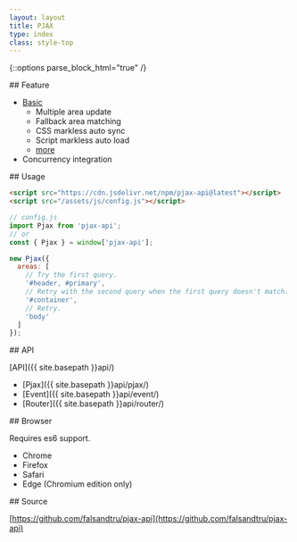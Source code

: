 ```yaml
---
layout: layout
title: PJAX
type: index
class: style-top
---
```


{::options parse_block_html="true" /}

<div class="row">

<div class="col-md-4">
## Feature

- <a href="{{ site.basepath }}demo/basic/1.html" target="_blank">Basic</a>
	- Multiple area update
	- Fallback area matching
	- CSS markless auto sync
	- Script markless auto load
	- [more](https://github.com/falsandtru/pjax-api#feature)
- Concurrency integration
</div>

<div class="col-md-4">
## Usage

```html
<script src="https://cdn.jsdelivr.net/npm/pjax-api@latest"></script>
<script src="/assets/js/config.js"></script>
```

```js
// config.js
import Pjax from 'pjax-api';
// or
const { Pjax } = window['pjax-api'];

new Pjax({
  areas: [
    // Try the first query.
    '#header, #primary',
    // Retry with the second query when the first query doesn't match.
    '#container',
    // Retry.
    'body'
  ]
});
```
</div>

<div class="col-md-4">
## API

[API]({{ site.basepath }}api/)

- [Pjax]({{ site.basepath }}api/pjax/)
- [Event]({{ site.basepath }}api/event/)
- [Router]({{ site.basepath }}api/router/)
</div>

</div>

<div class="row">

<div class="col-md-4">
## Browser

Requires es6 support.

- Chrome
- Firefox
- Safari
- Edge (Chromium edition only)
</div>

<div class="col-md-4">
## Source

[https://github.com/falsandtru/pjax-api](https://github.com/falsandtru/pjax-api)
</div>

<div class="col-md-4">
</div>

</div>
